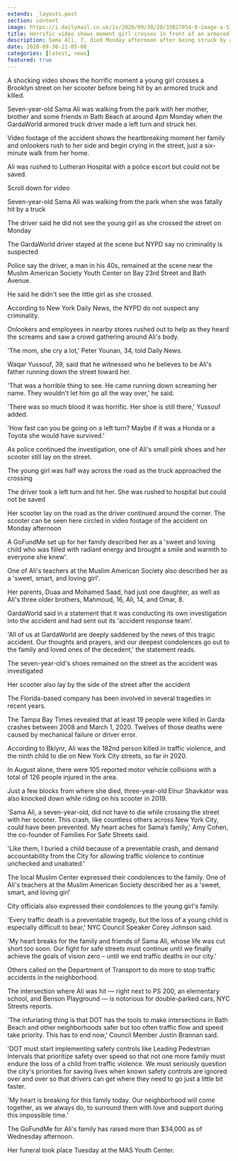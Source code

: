 ```yaml
---
extends: _layouts.post
section: content
image: https://i.dailymail.co.uk/1s/2020/09/30/20/33827054-0-image-a-51_1601494515980.jpg 
title: Horrific video shows moment girl crosses in front of an armored truck before shes run over  
description: Sama Ali, 7, died Monday afternoon after being struck by an armored truck as she crossed the street on her scooter in Brooklyn. 
date: 2020-09-30-21-05-00 
categories: [latest, news] 
featured: true 
--- 
```

A shocking video shows the horrific moment a young girl crosses a Brooklyn street on her scooter before being hit by an armored truck and killed. 

Seven-year-old Sama Ali was walking from the park with her mother, brother and some friends in Bath Beach at around 4pm Monday when the GardaWorld armored truck driver made a left turn and struck her.

Video footage of the accident shows the heartbreaking moment her family and onlookers rush to her side and begin crying in the street, just a six-minute walk from her home.  

Ali was rushed to Lutheran Hospital with a police escort but could not be saved.  

Scroll down for video

Seven-year-old Sama Ali was walking from the park when she was fatally hit by a truck

The driver said he did not see the young girl as she crossed the street on Monday

The GardaWorld driver stayed at the scene but NYPD say no criminality is suspected

Police say the driver, a man in his 40s, remained at the scene near the Muslim American Society Youth Center on Bay 23rd Street and Bath Avenue. 

He said he didn't see the little girl as she crossed. 

According to New York Daily News, the NYPD do not suspect any criminality. 

Onlookers and employees in nearby stores rushed out to help as they heard the screams and saw a crowd gathering around Ali's body. 

'The mom, she cry a lot,' Peter Younan, 34, told Daily News. 

Waqar Yussouf, 39, said that he witnessed who he believes to be Ali's father running down the street toward her. 

'That was a horrible thing to see. He came running down screaming her name. They wouldn't let him go all the way over,' he said. 

'There was so much blood it was horrific. Her shoe is still there,' Yussouf added.

'How fast can you be going on a left turn? Maybe if it was a Honda or a Toyota she would have survived.' 

As police continued the investigation, one of Ali's small pink shoes and her scooter still lay on the street. 

The young girl was half way across the road as the truck approached the crossing

The driver took a left turn and hit her. She was rushed to hospital but could not be saved

Her scooter lay on the road as the driver continued around the corner. The scooter can be seen here circled in video footage of the accident on Monday afternoon

A GoFundMe set up for her family described her as a 'sweet and loving child who was filled with radiant energy and brought a smile and warmth to everyone she knew'. 

One of Ali's teachers at the Muslim American Society also described her as a 'sweet, smart, and loving girl'.

Her parents, Duaa and Mohamed Saad, had just one daughter, as well as Ali's three older brothers, Mahmoud, 16, Ali, 14, and Omar, 8.  

GardaWorld said in a statement that it was conducting its own investigation into the accident and had sent out its 'accident response team'.

'All of us at GardaWorld are deeply saddened by the news of this tragic accident. Our thoughts and prayers, and our deepest condolences go out to the family and loved ones of the decedent,' the statement reads. 

The seven-year-old's shoes remained on the street as the accident was investigated

Her scooter also lay by the side of the street after the accident

The Florida-based company has been involved in several tragedies in recent years. 

The Tampa Bay Times revealed that at least 19 people were killed in Garda crashes between 2008 and March 1, 2020. Twelves of those deaths were caused by mechanical failure or driver error. 

According to Bklynr, Ali was the 182nd person killed in traffic violence, and the ninth child to die on New York City streets, so far in 2020.

In August alone, there were 105 reported motor vehicle collisions with a total of 126 people injured in the area.  

Just a few blocks from where she died, three-year-old Elnur Shavkator was also knocked down while riding on his scooter in 2019.  

'Sama Ali, a seven-year-old, did not have to die while crossing the street with her scooter. This crash, like countless others across New York City, could have been prevented. My heart aches for Sama’s family,' Amy Cohen, the co-founder of Families For Safe Streets said. 

'Like them, I buried a child because of a preventable crash, and demand accountability from the City for allowing traffic violence to continue unchecked and unabated.'

The local Muslim Center expressed their condolences to the family. One of Ali's teachers at the Muslim American Society described her as a 'sweet, smart, and loving girl'

City officials also expressed their condolences to the young girl's family.  

'Every traffic death is a preventable tragedy, but the loss of a young child is especially difficult to bear,' NYC Council Speaker Corey Johnson said. 

'My heart breaks for the family and friends of Sama Ali, whose life was cut short too soon. Our fight for safe streets must continue until we finally achieve the goals of vision zero – until we end traffic deaths in our city.'

Others called on the Department of Transport to do more to stop traffic accidents in the neighborhood. 

The intersection where Ali was hit — right next to PS 200, an elementary school, and Benson Playground — is notorious for double-parked cars, NYC Streets reports. 

'The infuriating thing is that DOT has the tools to make intersections in Bath Beach and other neighborhoods safer but too often traffic flow and speed take priority. This has to end now,' Council Member Justin Brannan said. 

'DOT must start implementing safety controls like Leading Pedestrian Intervals that prioritize safety over speed so that not one more family must endure the loss of a child from traffic violence. We must seriously question the city's priorities for saving lives when known safety controls are ignored over and over so that drivers can get where they need to go just a little bit faster. 

'My heart is breaking for this family today. Our neighborhood will come together, as we always do, to surround them with love and support during this impossible time.'

The GoFundMe for Ali's family has raised more than $34,000 as of Wednesday afternoon. 

Her funeral took place Tuesday at the MAS Youth Center. 

